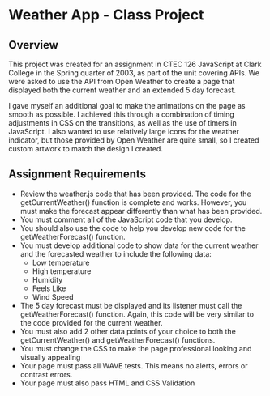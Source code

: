 # Weather App - Class Project

## Overview

This project was created for an assignment in CTEC 126 JavaScript at Clark College in the Spring quarter of 2003, as part of the unit covering APIs. We were asked to use the API from Open Weather to create a page that displayed both the current weather and an extended 5 day forecast.

I gave myself an additional goal to make the animations on the page as smooth as possible. I achieved this through a combination of timing adjustments in CSS on the transitions, as well as the use of timers in JavaScript. I also wanted to use relatively large icons for the weather indicator, but those provided by Open Weather are quite small, so I created custom artwork to match the design I created.

## Assignment Requirements

- Review the weather.js code that has been provided. The code for the getCurrentWeather() function is complete and works. However, you must make the forecast appear differently than what has been provided.
- You must comment all of the JavaScript code that you develop.
- You should also use the code to help you develop new code for the getWeatherForecast() function.
- You must develop additional code to show data for the current weather and the forecasted weather to include the following data:
  - Low temperature
  - High temperature
  - Humidity
  - Feels Like
  - Wind Speed
- The 5 day forecast must be displayed and its listener must call the getWeatherForecast() function. Again, this code will be very similar to the code provided for the current weather.
- You must also add 2 other data points of your choice to both the getCurrentWeather() and getWeatherForecast() functions.
- You must change the CSS to make the page professional looking and visually appealing
- Your page must pass all WAVE tests. This means no alerts, errors or contrast errors.
- Your page must also pass HTML and CSS Validation


